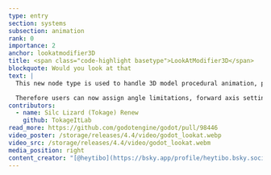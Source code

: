 ```yaml
---
type: entry
section: systems
subsection: animation
rank: 0
importance: 2
anchor: lookatmodifier3D
title: <span class="code-highlight basetype">LookAtModifier3D</span>
blockquote: Would you look at that
text: |
  This new node type is used to handle 3D model procedural animation, partially replacing the deprecated <span class="code-highlight basetype">SkeletonIK3D</span>. It is specialized to make a character model look in the target direction.

  Therefore users can now assign angle limitations, forward axis settings, and more directly instead of relying on specific bone structures or arbitrary layouts.
contributors:
  - name: Silc Lizard (Tokage) Renew
    github: TokageItLab
read_more: https://github.com/godotengine/godot/pull/98446
video_poster: /storage/releases/4.4/video/godot_lookat.webp
video_src: /storage/releases/4.4/video/godot_lookat.webm
media_position: right
content_creator: "[@heytibo](https://bsky.app/profile/heytibo.bsky.social)"
---
```

